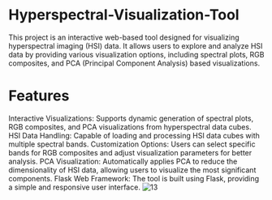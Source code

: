 # Hyperspectral-Visualization-Tool
This project is an interactive web-based tool designed for visualizing hyperspectral imaging (HSI) data. It allows users to explore and analyze HSI data by providing various visualization options, including spectral plots, RGB composites, and PCA (Principal Component Analysis) based visualizations.

# Features
Interactive Visualizations: Supports dynamic generation of spectral plots, RGB composites, and PCA visualizations from hyperspectral data cubes.
HSI Data Handling: Capable of loading and processing HSI data cubes with multiple spectral bands.
Customization Options: Users can select specific bands for RGB composites and adjust visualization parameters for better analysis.
PCA Visualization: Automatically applies PCA to reduce the dimensionality of HSI data, allowing users to visualize the most significant components.
Flask Web Framework: The tool is built using Flask, providing a simple and responsive user interface.
![13](https://github.com/user-attachments/assets/0f6cf33d-ef16-4514-a3af-125a745b347b)
